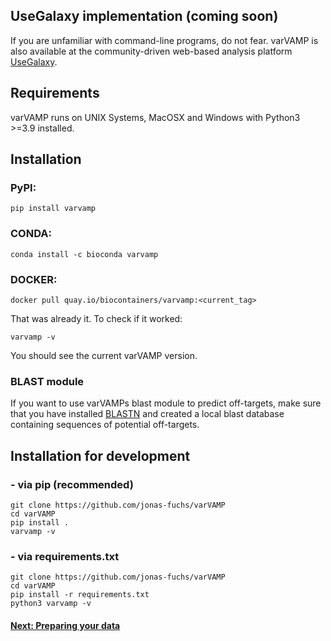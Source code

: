 ## UseGalaxy implementation (coming soon)

If you are unfamiliar with command-line programs, do not fear. varVAMP is also available at the community-driven web-based analysis platform [UseGalaxy](https://usegalaxy.eu).

## Requirements
varVAMP runs on UNIX Systems, MacOSX and Windows with Python3 >=3.9 installed.

## Installation

### PyPI:

```shell
pip install varvamp
```

### CONDA:

```shell
conda install -c bioconda varvamp
```

### DOCKER:

```shell
docker pull quay.io/biocontainers/varvamp:<current_tag>
```

That was already it. To check if it worked:

```shell
varvamp -v
```
You should see the current varVAMP version.

### BLAST module

If you want to use varVAMPs blast module to predict off-targets, make sure that you have installed [BLASTN](https://blast.ncbi.nlm.nih.gov/doc/blast-help/downloadblastdata.html#downloadblastdata) and created a local blast database containing sequences of potential off-targets.


## Installation for development

### - via pip (recommended)

```shell
git clone https://github.com/jonas-fuchs/varVAMP
cd varVAMP
pip install .
varvamp -v
```

### - via requirements.txt

```shell
git clone https://github.com/jonas-fuchs/varVAMP
cd varVAMP
pip install -r requirements.txt
python3 varvamp -v
```


#### [Next: Preparing your data](./preparing_the_data.md)
